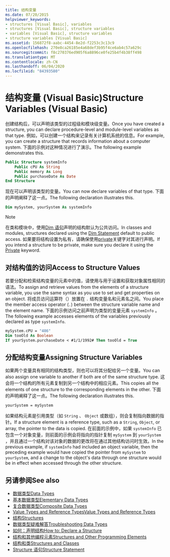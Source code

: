 ```yaml
---
title: 结构变量
ms.date: 07/20/2015
helpviewer_keywords:
- structures [Visual Basic], variables
- structures [Visual Basic], structure variables
- variables [Visual Basic], structure variables
- structure variables [Visual Basic]
ms.assetid: 156872f8-aabc-4454-8e2d-f2253c3c13c9
ms.openlocfilehash: 270e8ca26185e4a68def3b95f4ce6ab4c57a629c
ms.sourcegitcommit: f8c270376ed905f6a8896ce0fe25b4f4b38ff498
ms.translationtype: MT
ms.contentlocale: zh-CN
ms.lasthandoff: 06/04/2020
ms.locfileid: "84393580"
---
```

# <a name="structure-variables-visual-basic"></a><span data-ttu-id="6ba3a-102">结构变量 (Visual Basic)</span><span class="sxs-lookup"><span data-stu-id="6ba3a-102">Structure Variables (Visual Basic)</span></span>

<span data-ttu-id="6ba3a-103">创建结构后，可以声明该类型的过程级和模块级变量。</span><span class="sxs-lookup"><span data-stu-id="6ba3a-103">Once you have created a structure, you can declare procedure-level and module-level variables as that type.</span></span> <span data-ttu-id="6ba3a-104">例如，可以创建一个结构来记录有关计算机系统的信息。</span><span class="sxs-lookup"><span data-stu-id="6ba3a-104">For example, you can create a structure that records information about a computer system.</span></span> <span data-ttu-id="6ba3a-105">下面的示例对这种情况进行了演示。</span><span class="sxs-lookup"><span data-stu-id="6ba3a-105">The following example demonstrates this.</span></span>

```vb
Public Structure systemInfo
    Public cPU As String
    Public memory As Long
    Public purchaseDate As Date
End Structure
```

<span data-ttu-id="6ba3a-106">现在可以声明该类型的变量。</span><span class="sxs-lookup"><span data-stu-id="6ba3a-106">You can now declare variables of that type.</span></span> <span data-ttu-id="6ba3a-107">下面的声明阐释了这一点。</span><span class="sxs-lookup"><span data-stu-id="6ba3a-107">The following declaration illustrates this.</span></span>

```vb
Dim mySystem, yourSystem As systemInfo
```

> [!NOTE]
> <span data-ttu-id="6ba3a-108">在类和模块中，使用[Dim 语句](../../../language-reference/statements/dim-statement.md)声明的结构默认为公共访问。</span><span class="sxs-lookup"><span data-stu-id="6ba3a-108">In classes and modules, structures declared using the [Dim Statement](../../../language-reference/statements/dim-statement.md) default to public access.</span></span> <span data-ttu-id="6ba3a-109">如果要将结构设置为私有，请确保使用[private](../../../language-reference/modifiers/private.md)关键字对其进行声明。</span><span class="sxs-lookup"><span data-stu-id="6ba3a-109">If you intend a structure to be private, make sure you declare it using the [Private](../../../language-reference/modifiers/private.md) keyword.</span></span>

## <a name="access-to-structure-values"></a><span data-ttu-id="6ba3a-110">对结构值的访问</span><span class="sxs-lookup"><span data-stu-id="6ba3a-110">Access to Structure Values</span></span>

<span data-ttu-id="6ba3a-111">若要分配和检索结构变量的元素中的值，请使用与用于设置和获取对象属性相同的语法。</span><span class="sxs-lookup"><span data-stu-id="6ba3a-111">To assign and retrieve values from the elements of a structure variable, you use the same syntax as you use to set and get properties on an object.</span></span> <span data-ttu-id="6ba3a-112">将成员访问运算符（）放置在 `.` 结构变量名和元素名之间。</span><span class="sxs-lookup"><span data-stu-id="6ba3a-112">You place the member access operator (`.`) between the structure variable name and the element name.</span></span> <span data-ttu-id="6ba3a-113">下面的示例访问之前声明为类型的变量元素 `systemInfo` 。</span><span class="sxs-lookup"><span data-stu-id="6ba3a-113">The following example accesses elements of the variables previously declared as type `systemInfo`.</span></span>

```vb
mySystem.cPU = "486"
Dim tooOld As Boolean
If yourSystem.purchaseDate < #1/1/1992# Then tooOld = True
```

## <a name="assigning-structure-variables"></a><span data-ttu-id="6ba3a-114">分配结构变量</span><span class="sxs-lookup"><span data-stu-id="6ba3a-114">Assigning Structure Variables</span></span>

<span data-ttu-id="6ba3a-115">如果两个变量具有相同的结构类型，则也可以将其分配给另一个变量。</span><span class="sxs-lookup"><span data-stu-id="6ba3a-115">You can also assign one variable to another if both are of the same structure type.</span></span> <span data-ttu-id="6ba3a-116">这会将一个结构的所有元素复制到另一个结构中的相应元素。</span><span class="sxs-lookup"><span data-stu-id="6ba3a-116">This copies all the elements of one structure to the corresponding elements in the other.</span></span> <span data-ttu-id="6ba3a-117">下面的声明阐释了这一点。</span><span class="sxs-lookup"><span data-stu-id="6ba3a-117">The following declaration illustrates this.</span></span>

```vb
yourSystem = mySystem
```

<span data-ttu-id="6ba3a-118">如果结构元素是引用类型（如 `String` 、 `Object` 或数组），则会复制指向数据的指针。</span><span class="sxs-lookup"><span data-stu-id="6ba3a-118">If a structure element is a reference type, such as a `String`, `Object`, or array, the pointer to the data is copied.</span></span> <span data-ttu-id="6ba3a-119">在前面的示例中，如果 `systemInfo` 已包含一个对象变量，则前面的示例会将指向的指针复制 `mySystem` 到 `yourSystem` ，并且通过一个结构对该对象的数据的更改将在通过其他结构访问时生效。</span><span class="sxs-lookup"><span data-stu-id="6ba3a-119">In the previous example, if `systemInfo` had included an object variable, then the preceding example would have copied the pointer from `mySystem` to `yourSystem`, and a change to the object's data through one structure would be in effect when accessed through the other structure.</span></span>

## <a name="see-also"></a><span data-ttu-id="6ba3a-120">另请参阅</span><span class="sxs-lookup"><span data-stu-id="6ba3a-120">See also</span></span>

- [<span data-ttu-id="6ba3a-121">数据类型</span><span class="sxs-lookup"><span data-stu-id="6ba3a-121">Data Types</span></span>](index.md)
- [<span data-ttu-id="6ba3a-122">基本数据类型</span><span class="sxs-lookup"><span data-stu-id="6ba3a-122">Elementary Data Types</span></span>](elementary-data-types.md)
- [<span data-ttu-id="6ba3a-123">复合数据类型</span><span class="sxs-lookup"><span data-stu-id="6ba3a-123">Composite Data Types</span></span>](composite-data-types.md)
- [<span data-ttu-id="6ba3a-124">Value Types and Reference Types</span><span class="sxs-lookup"><span data-stu-id="6ba3a-124">Value Types and Reference Types</span></span>](value-types-and-reference-types.md)
- [<span data-ttu-id="6ba3a-125">结构</span><span class="sxs-lookup"><span data-stu-id="6ba3a-125">Structures</span></span>](structures.md)
- [<span data-ttu-id="6ba3a-126">数据类型疑难解答</span><span class="sxs-lookup"><span data-stu-id="6ba3a-126">Troubleshooting Data Types</span></span>](troubleshooting-data-types.md)
- [<span data-ttu-id="6ba3a-127">如何：声明结构</span><span class="sxs-lookup"><span data-stu-id="6ba3a-127">How to: Declare a Structure</span></span>](how-to-declare-a-structure.md)
- [<span data-ttu-id="6ba3a-128">结构和其他编程元素</span><span class="sxs-lookup"><span data-stu-id="6ba3a-128">Structures and Other Programming Elements</span></span>](structures-and-other-programming-elements.md)
- [<span data-ttu-id="6ba3a-129">结构和类</span><span class="sxs-lookup"><span data-stu-id="6ba3a-129">Structures and Classes</span></span>](structures-and-classes.md)
- [<span data-ttu-id="6ba3a-130">Structure 语句</span><span class="sxs-lookup"><span data-stu-id="6ba3a-130">Structure Statement</span></span>](../../../language-reference/statements/structure-statement.md)
